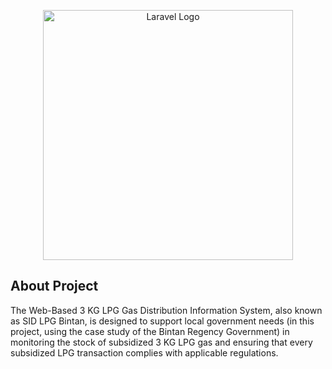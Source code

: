 <p align="center"><a href="https://laravel.com" target="_blank"><img src="https://raw.githubusercontent.com/laravel/art/master/logo-lockup/5%20SVG/2%20CMYK/1%20Full%20Color/laravel-logolockup-cmyk-red.svg" width="400" alt="Laravel Logo"></a></p>

## About Project

The Web-Based 3 KG LPG Gas Distribution Information System, also known as SID LPG Bintan, is designed to support local government needs (in this project, using the case study of the Bintan Regency Government) in monitoring the stock of subsidized 3 KG LPG gas and ensuring that every subsidized LPG transaction complies with applicable regulations.

